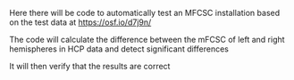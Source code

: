 Here there will be code to automatically test an MFCSC installation based on the test data at https://osf.io/d7j9n/

The code will calculate the difference between the mFCSC of left and right hemispheres in HCP data and detect significant differences

It will then verify that the results are correct

